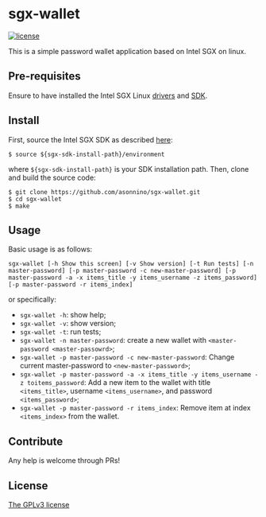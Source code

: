 # sgx-wallet
[![license](https://img.shields.io/badge/license-GPL3-brightgreen.svg)](https://github.com/asonnino/sgx-wallet/blob/master/LICENSE)

This is a simple password wallet application based on Intel SGX on linux. 


## Pre-requisites
Ensure to have installed the Intel SGX Linux [drivers](https://github.com/intel/linux-sgx-driver) and [SDK](https://github.com/intel/linux-sgx).

## Install
First, source the Intel SGX SDK as described [here](https://github.com/intel/linux-sgx#install-the-intelr-sgx-sdk-1):
```
$ source ${sgx-sdk-install-path}/environment
```
where `${sgx-sdk-install-path}` is your SDK installation path. Then, clone and build the source code:
```
$ git clone https://github.com/asonnino/sgx-wallet.git
$ cd sgx-wallet
$ make
```

## Usage
Basic usage is as follows: 
```
sgx-wallet [-h Show this screen] [-v Show version] [-t Run tests] [-n master-password] [-p master-password -c new-master-password] [-p master-password -a -x items_title -y items_username -z items_password] [-p master-password -r items_index]
```
or specifically:
  - `sgx-wallet -h`: show help;
  - `sgx-wallet -v`: show version;
  - `sgx-wallet -t`: run tests;
  - `sgx-wallet -n master-password`: create a new wallet with `<master-password <master-passowrd>`;
  - `sgx-wallet -p master-password -c new-master-password`: Change current master-password to `<new-master-password>`;
  - `sgx-wallet -p master-password -a -x items_title -y items_username -z toitems_password`:  Add a new item to the wallet with title `<items_title>`, username `<items_username>`, and password `<items_password>`;
  - `sgx-wallet -p master-password -r items_index`: Remove item at index `<items_index>` from the wallet.

## Contribute
Any help is welcome through PRs!

## License
[The GPLv3 license](https://www.gnu.org/licenses/gpl-3.0.en.html)